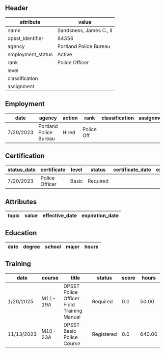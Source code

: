 ## Header
| attribute | value |
| --------- | ----- |
| name | Sandsness, James C., II |
| dpsst_identifier | 64356 |
| agency | Portland Police Bureau |
| employment_status | Active |
| rank | Police Officer |
| level |  |
| classification |  |
| assignment |  |
## Employment
| date | agency | action | rank | classification | assignment |
| ---- | ------ | ------ | ---- | -------------- | ---------- |
| 7/20/2023 | Portland Police Bureau | Hired | Police Off |  |  |
## Certification
| status_date | certificate | level | status | certificate_date | expiration_date | probation_date |
| ----------- | ----------- | ----- | ------ | ---------------- | --------------- | -------------- |
| 7/20/2023 | Police Officer | Basic | Required |  |  | 1/20/2025 |
## Attributes
| topic | value | effective_date | expiration_date |
| ----- | ----- | -------------- | --------------- |
## Education
| date | degree | school | major | hours |
| ---- | ------ | ------ | ----- | ----- |
## Training
| date | course | title | status | score | hours |
| ---- | ------ | ----- | ------ | ----- | ----- |
| 1/20/2025 | M11-19A | DPSST Police Officer Field Training Manual | Required | 0.0 | 50.00 |
| 11/13/2023 | M10-23A | DPSST Basic Police Course | Registered | 0.0 | 640.00 |
